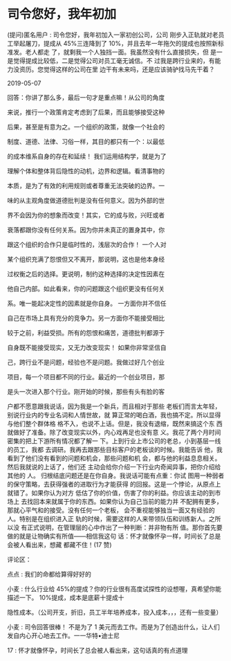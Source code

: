 # 司令您好，我年初加

(提问)匿名用户 : 司令您好，我年初加入一家初创公司，公司 刚步入正轨就对老员工举起屠刀，提成从 45%三连降到了 10%，并且去年一年拖欠的提成也按照新标准发。老人都走 了，就剩我一个人独挡一面。我虽然没有什么直接损失，但 是一是觉得提成比较低，二是觉得公司对员工毫无诚信。不 过我是跨行业来的，有能力没资历。您觉得这样的公司在里 边干有未来吗，还是应该骑驴找马先干着？

2019-05-07

回答：你讲了那么多，最后一句才是重点嘛！从公司的角度

来说，推行一个政策肯定考虑到了后果，而且能够接受这种

后果，甚至是有意为之。一个组织的政策，就像一个社会的

制度、道德、法律、习俗一样，其目的都只有一个：以最低

的成本维系自身的存在和延续！ 我们运用结构学，就是为了

理解个体和整体背后隐性的动机，边界和逻辑。看清事物的

本质，是为了有效的利用规则或者尊重无法突破的边界。一

味的从主观角度做道德批判是没有任何意义。因为外部的世

界不会因为你的想象而改变！其实，它的成与败，兴旺或者

衰落都跟你没有任何关系。因为你并未真正的置身其中，你

跟这个组织的合作只是临时性的，浅层次的合作！ 一个人对

某个组织充满了怨恨但又不离开，那说明，这也是他本身经

过权衡之后的选择。更说明，制约这种选择的决定性因素在

他自己内部。如此看来，你的问题跟这个组织更没有任何关

系。唯一能起决定性的因素就是你自身。 一方面你并不信任

自己在市场上具有充分的竞争力。另一方面你不能接受相比

较于之前，利益受损。所有的怨恨和痛苦，道德批判都源于

自身既不能接受现实，又无力改变现实！ 如果你非常坚信自

己，跨行业不是问题，经验也不是问题。我做过好几个创业

项目，每一个项目都不同的行业。最近的一个创业项目，那

是头一次进入那个行业。刚开始的时候，那些有头有脸的客

户都不愿意跟我说话，因为我是一个新兵，而且相对于那些 老板们而言太年轻，别说行业内的专业名词和人情世故，就 算正常的喝白酒，我也搞不定。所以显得与他们整个群体格 格不入，也说不上话。但是，我没有退缩，既然来搞这个东 西就做好了准备。除了改变现实以外，内心戏再足也没有意 义。我花了两个月时间密集的把上下游所有情况都了解一 下。上到行业上市公司的老总，小到基层一线的员工，我都 去调研。我再去跟那些目标客户的老板谈的时候。我能告诉 他，我看到了他们没有看到的问题和机会，那些问题和机 会，都与他的利益息息相关。然后我就说的上话了，他们还 主动会给你介绍一下行业内奇闻异事，把你介绍给其他的 人。 归根结底问题还是在你自身。我说话可能有点重：你试 图用一种弱者的保守策略，去获得强者的进取行为才能获得 的回报。这是一个悖论，从原点上就错了。如果你认为对方 低估了你的价值，伤害了你的利益。你应该主动的到市场上 去找回本来就属于你的东西。如果你认为自己当前的能力并 不配拥有更多，那就心平气和的接受。没有任何一个老板， 会不重视能够独当一面又有经验的人。特别是在组织进入正 轨的时候，需要这样的人来带领队伍和训练新人。之所以没 有正式说明，在管理层的心中作出了一种判断：并非物有所 值。那你首先要做的就是让物确实有所值——相信我这句 话：怀才就像怀孕一样，时间长了总是会被人看出来，想藏 都藏不住！(17 赞)

评论区：

点点 : 我们的命都给算得好好的

小麦 : 什么行业给 45%的提成？你的行业很有高度试探性的设想喔，真希望你能描述一下。 10%提成，成本是底薪十提成十

隐性成本。（公司开支，折旧，员工半年培养成本，投入成本，，，还有一些变量）

小麦 : 司令回答很棒！ 不是为了 1 美元而去工作。而是为了创造出什么，让人们发自内心开心地去工作。一一华特•迪士尼

17 : 怀才就像怀孕，时间长了总会被人看出来，这句话真的有点道理